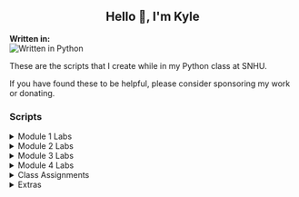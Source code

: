 ## <div align="center" style="border:none;">Hello 👋, I'm Kyle</div>

**Written in:**
\
![Written in Python](https://img.shields.io/badge/Python-3776AB?style=for-the-badge&logo=python&logoColor=white)

These are the scripts that I create while in my Python class at SNHU.

If you have found these to be helpful, please consider sponsoring my work or donating.

### Scripts

<details>
<summary>Module 1 Labs</summary>

**Lab 1.9**
\
Asks the user for 4 inputs. Then outputs a short story using those 4 inputs.

**Lab 1.10**
\
Asks the user for an integer. Then outputs the users input, then outputs it squared, then cubed. Asks the user for another integer and takes both integers and finds the sum and product. Outputs the sum and product.

**Lab 1.21**
\
Uses integers inputted by user and assigns them to variables user_num and x, then outputs user_num divided by x 3 times.

**Lab 1.22**
\
Uses inputs age (years), weight (pounds), heart rate (beats per minute), and time (minutes), respectively. Outputs the average calories burned for a person given those inputs. Then uses the floating-point value to show two digits after the decimal point.

**Lab 1.23**
\
Prompts the user to input an integer between 32 and 126, a float, a character, and a string, storing each into separate variables. Then, outputs those four values on a single line separated by a space. Then outputs those variables in reverse order. Then converts the integer into a character and outputs the character.
</details>

<details>
<summary>Module 2 Labs</summary>

**Lab 2.12**
\
Prompts the user to input their full name (ex Kyle William Reddoch). Outputs the name in format (Reddoch, K.W.) if middle name is present, if not present, then outputs in format (Reddoch, K.).

**Lab 2.13**
\
Prompts user for input (ex. h Monday). Then outputs how many "h" are in the second phrase (Monday).

**Lab 2.14**
\
Prompts users to input favorite color, flower, and number. Creates 2 password combos using the inputs. Then calculates how many characters in each password.
</details>

<details>
<summary>Module 3 Labs</summary>

**Lab 3.11**
\
Prompts the user to input 3 numbers. Converts those numbers to integers. Then finds the smallest of those numbers.

**Lab 3.12**
\
Prompts user to input at date (ex. May 5). Determines the season of the date inputted.

**Lab 3.13**
\
Prompts users to input a total change amount as integer (ex. 150 for $1.50). Then outputs how many of the following is needed: Dollars, Quarters, Dimes, Nickels, and Pennies.
</details>

<details>
<summary>Module 4 Labs</summary>

**Lab 4.14**
\
Given a line of text as input, count the input length and output the number of characters excluding spaces, periods, or commas.

**Lab 4.15**
\
Write a program that takes a simple password and makes it stronger by replacing characters using the key below, and by appending "q*s" to the end of the input string.

- i becomes !
- a becomes @
- m becomes M
- B becomes 8
- o becomes .

**Lab 4.16**
\
This program will output a right triangle based on user specified height triangle_height and symbol triangle_char.

(1) The given program outputs a fixed-height triangle using a * character. Modify the given program to output a right triangle that instead uses the user-specified triangle_char character.

(2) Modify the program to use a loop to output a right triangle of height triangle_height. The first line will have one user-specified character, such as % or *. Each subsequent line will have one additional user-specified character until the number in the triangle's base reaches triangle_height. Output a space after each user-specified character, including a line's last user-specified character.

**Lab 4.17**
\
This program takes a string and an integer as input, and outputs a sentence using the input values as shown in the example below. The program repeats until the input string is quit and disregards the integer input that follows.
</details>

<details>
<summary>Class Assignments</summary>

**NameAge.py**
\
Prompts the user for their name and age. Then outputs what year they were born. (For this assignment, it didn't require us to check to see if the user already had a birthday or not)

**PrintCentury.py**
\
Prompts the user for a year. Then outputs whether that year was the 20th century, 21st century, Distant future, or Long ago.
</details>
<details>
<summary>Extras</summary>

**Higher_Lower_Game.py**
\
This goes along with Module 4 assignment. It is not part of the assignment though. I just created it to help walk myself through the pseudocode.
</details>